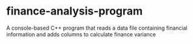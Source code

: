 # finance-analysis-program
A console-based C++ program that reads a data file containing financial information and adds columns to calculate finance variance
